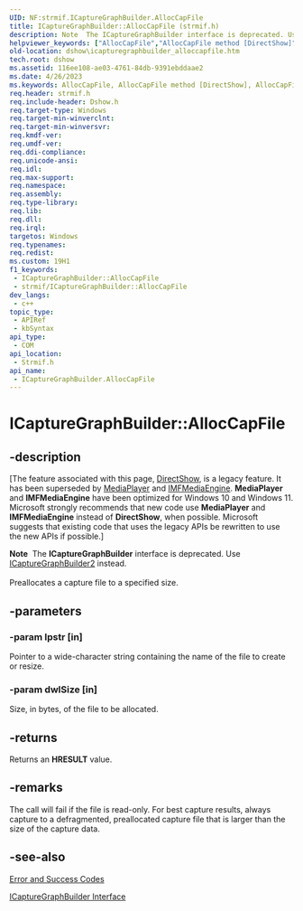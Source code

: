 ```yaml
---
UID: NF:strmif.ICaptureGraphBuilder.AllocCapFile
title: ICaptureGraphBuilder::AllocCapFile (strmif.h)
description: Note  The ICaptureGraphBuilder interface is deprecated. Use ICaptureGraphBuilder2 instead. Preallocates a capture file to a specified size.
helpviewer_keywords: ["AllocCapFile","AllocCapFile method [DirectShow]","AllocCapFile method [DirectShow]","ICaptureGraphBuilder interface","ICaptureGraphBuilder interface [DirectShow]","AllocCapFile method","ICaptureGraphBuilder.AllocCapFile","ICaptureGraphBuilder::AllocCapFile","ICaptureGraphBuilderAllocCapFile","dshow.icapturegraphbuilder_alloccapfile","strmif/ICaptureGraphBuilder::AllocCapFile"]
old-location: dshow\icapturegraphbuilder_alloccapfile.htm
tech.root: dshow
ms.assetid: 116ee108-ae03-4761-84db-9391ebddaae2
ms.date: 4/26/2023
ms.keywords: AllocCapFile, AllocCapFile method [DirectShow], AllocCapFile method [DirectShow],ICaptureGraphBuilder interface, ICaptureGraphBuilder interface [DirectShow],AllocCapFile method, ICaptureGraphBuilder.AllocCapFile, ICaptureGraphBuilder::AllocCapFile, ICaptureGraphBuilderAllocCapFile, dshow.icapturegraphbuilder_alloccapfile, strmif/ICaptureGraphBuilder::AllocCapFile
req.header: strmif.h
req.include-header: Dshow.h
req.target-type: Windows
req.target-min-winverclnt: 
req.target-min-winversvr: 
req.kmdf-ver: 
req.umdf-ver: 
req.ddi-compliance: 
req.unicode-ansi: 
req.idl: 
req.max-support: 
req.namespace: 
req.assembly: 
req.type-library: 
req.lib: 
req.dll: 
req.irql: 
targetos: Windows
req.typenames: 
req.redist: 
ms.custom: 19H1
f1_keywords:
 - ICaptureGraphBuilder::AllocCapFile
 - strmif/ICaptureGraphBuilder::AllocCapFile
dev_langs:
 - c++
topic_type:
 - APIRef
 - kbSyntax
api_type:
 - COM
api_location:
 - Strmif.h
api_name:
 - ICaptureGraphBuilder.AllocCapFile
---
```


# ICaptureGraphBuilder::AllocCapFile


## -description

\[The feature associated with this page, [DirectShow](/windows/win32/directshow/directshow), is a legacy feature. It has been superseded by [MediaPlayer](/uwp/api/Windows.Media.Playback.MediaPlayer) and [IMFMediaEngine](/windows/win32/api/mfmediaengine/nn-mfmediaengine-imfmediaengine). **MediaPlayer** and **IMFMediaEngine** have been optimized for Windows 10 and Windows 11. Microsoft strongly recommends that new code use **MediaPlayer** and **IMFMediaEngine** instead of **DirectShow**, when possible. Microsoft suggests that existing code that uses the legacy APIs be rewritten to use the new APIs if possible.\]

<div class="alert"><b>Note</b>  The <b>ICaptureGraphBuilder</b> interface is deprecated. Use <a href="/windows/desktop/api/strmif/nn-strmif-icapturegraphbuilder2">ICaptureGraphBuilder2</a> instead.</div>
<div> </div>
Preallocates a capture file to a specified size.

## -parameters

### -param lpstr [in]

Pointer to a wide-character string containing the name of the file to create or resize.

### -param dwlSize [in]

Size, in bytes, of the file to be allocated.

## -returns

Returns an <b>HRESULT</b> value.

## -remarks

The call will fail if the file is read-only. For best capture results, always capture to a defragmented, preallocated capture file that is larger than the size of the capture data.

## -see-also

<a href="/windows/desktop/DirectShow/error-and-success-codes">Error and Success Codes</a>



<a href="/windows/desktop/api/strmif/nn-strmif-icapturegraphbuilder">ICaptureGraphBuilder Interface</a>